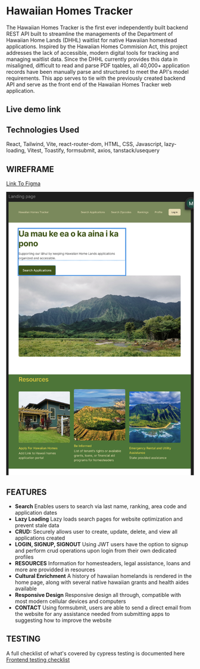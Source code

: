 # Hawaiian Homes Tracker    
The Hawaiian Homes Tracker is the first ever independently built backend REST API built to streamline the managements of the Department of Hawaiian Home Lands (DHHL) waitlist for native Hawaiian homestead applications. 
Inspired by the Hawaiian Homes Commision Act, this project addresses the lack of accessible, modern digital tools for tracking and managing waitlist data. Since the DHHL currently provides this data in misaligned, difficult to read and parse PDF tqables, all 40,000+ application records have been manually parse and structured to meet the API's model requirements. 
This app serves to tie with the previously created backend API and serve as the front end of the Hawaiian Homes Tracker web application.

## Live demo link


## Technologies Used
React, Tailwind, Vite, react-router-dom, HTML, CSS, Javascript, lazy-loading, Vitest, Toastify, formsubmit, axios, tanstack/usequery

## WIREFRAME
[Link To Figma](https://www.figma.com/design/FHDxiXAG9o5T7hcL21rkSd/Hawaiian-Homes-Tracker-Frontend?node-id=0-1&t=rF6TZyf37axSCEBn-1)

![Landing Page](./frontend-hawaiianhomestracker/public/wireframe1.png)


## FEATURES
- **Search**
Enables users to search via last name, ranking, area code and application dates
- **Lazy Loading**
Lazy loads search pages for website optimization and prevent stale data
- **CRUD:**
Securely allows user to create, update, delete, and view all applications created
- **LOGIN, SIGNUP, SIGNOUT**
Using JWT users have the option to signup and perform crud operations upon login from their own dedicated profiles
- **RESOURCES**
Information for homesteaders, legal assistance, loans and more are providded in resources 
- **Cultural Enrichment**
A history of hawaiian homelands is rendered in the home page, along with several native hawaiian grants and health aides available
- **Responsive Design**
Responsive design all through, compatible with most modern cellular devices and computers
- **CONTACT**
Using formsubmit, users are able to send a direct email from the website for any assistance needed from submitting apps to suggesting how to improve the website


## TESTING
A full checklist of what's covered by cypress testing is documented here
[Frontend testing checklist](./frontend-hawaiianhomestracker/cypress/e2e/home.cy.js)